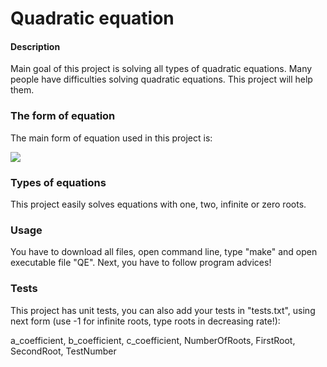 # Quadratic equation

#### Description
Main goal of this project is solving all types of quadratic equations. Many people have difficulties solving quadratic equations. This project will help them.

### The form of equation
The main form of equation used in this project is:

<img src="https://latex.codecogs.com/svg.image?ax^{2}&plus;bx&plus;c=0" /> 


### Types of equations
This project easily solves equations with one, two, infinite or zero roots. 

### Usage
You have to download all files, open command line, type "make" and open executable file "QE". Next, you have to follow program advices!

### Tests
This project has unit tests, you can also add your tests in "tests.txt", using next form (use -1 for infinite roots, type roots in decreasing rate!):

a_coefficient, b_coefficient, c_coefficient, NumberOfRoots, FirstRoot, SecondRoot, TestNumber
